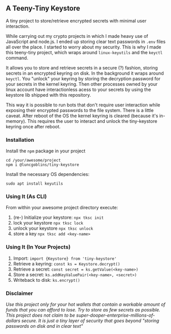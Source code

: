 ## A Teeny-Tiny Keystore

A tiny project to store/retrieve encrypted secrets with minimal user interaction.

While carrying out my crypto projects in which I made heavy use of JavaScript and node.js. I ended up storing clear text passwords in `.env` files all over the place. I started to worry about my security. This is why I made this teeny-tiny project, which wraps around `linux-keyutils` and the `keyctl` command.

It allows you to store and retrieve secrets in a secure (?) fashion, storing secrets in an encrypted keyring on disk. In the background it wraps around `keyctl`. You "unlock" your keyring by storing the decryption password for your secrets in the kernel keyring. Then other processes owned by your linux account have interactionless acess to your secrets by using the keystore lib shipped with this repository.

This way it is possible to run bots that don't require user interaction while exposing their encrypted passwords to the file system. There is a little caveat. After reboot of the OS the kernel keyring is cleared (because it's in-memory). This requires the user to interact and unlock the tiny-keystore keyring once after reboot.

### Installation

Install the `npm` package in your project

```
cd /your/awesome/project
npm i @luncgoblins/tiny-keystore
```

Install the necessary OS dependencies:

```
sudo apt install keyutils
```

### Using It (As CLI)

From within your awesome project directory execute:

1. (re-) Initialize your keystore: `npx tksc init`
2. lock your keystore `npx tksc lock`
3. unlock your keystore `npx tksc unlock`
4. store a key `npx tksc add <key-name>`

### Using It (In Your Projects)

1. Import: `import {Keystore} from 'tiny-keystore'`
2. Retrieve a keyring: `const ks = Keystore.decrypt()`
3. Retrieve a secret: `const secret = ks.getValue(<key-name>)`
4. Store a secret: `ks.addKeyValuePair(<key-name>, <secret>)`
5. Writeback to disk: `ks.encrypt()`

### Disclaimer

*Use this project only for your hot wallets that contain a workable amount of funds that you can afford to lose. Try to store as few secrets as possible. This project does not claim to be super-dooper-enterprise-millions-of-dollars secure. It is just a tiny layer of security that goes beyond "storing passwords on disk and in clear text"*
